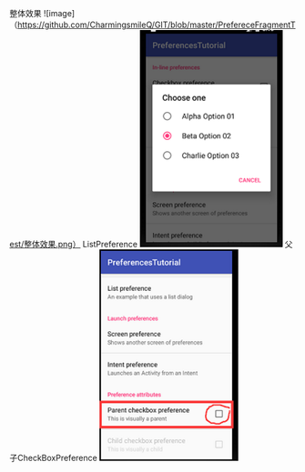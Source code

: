 整体效果
![image]（https://github.com/CharmingsmileQ/GIT/blob/master/PrefereceFragmentTest/整体效果.png）
ListPreference
![image](https://github.com/CharmingsmileQ/GIT/blob/master/PrefereceFragmentTest/ListPreference.png)
父子CheckBoxPreference
![image](https://github.com/CharmingsmileQ/GIT/blob/master/PrefereceFragmentTest/父子CheckBoxPreference.png)
